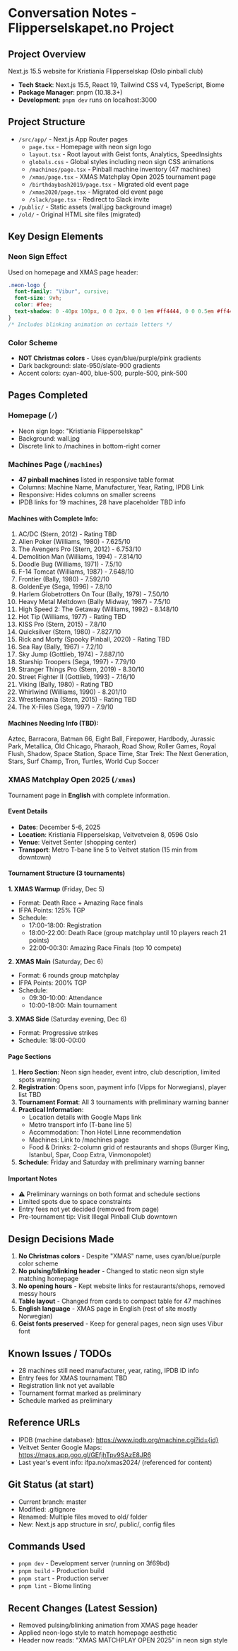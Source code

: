 # Conversation Notes - Flipperselskapet.no Project

## Project Overview
Next.js 15.5 website for Kristiania Flipperselskap (Oslo pinball club)
- **Tech Stack**: Next.js 15.5, React 19, Tailwind CSS v4, TypeScript, Biome
- **Package Manager**: pnpm (10.18.3+)
- **Development**: `pnpm dev` runs on localhost:3000

## Project Structure
- `/src/app/` - Next.js App Router pages
  - `page.tsx` - Homepage with neon sign logo
  - `layout.tsx` - Root layout with Geist fonts, Analytics, SpeedInsights
  - `globals.css` - Global styles including neon sign CSS animations
  - `/machines/page.tsx` - Pinball machine inventory (47 machines)
  - `/xmas/page.tsx` - XMAS Matchplay Open 2025 tournament page
  - `/birthdaybash2019/page.tsx` - Migrated old event page
  - `/xmas2020/page.tsx` - Migrated old event page
  - `/slack/page.tsx` - Redirect to Slack invite
- `/public/` - Static assets (wall.jpg background image)
- `/old/` - Original HTML site files (migrated)

## Key Design Elements

### Neon Sign Effect
Used on homepage and XMAS page header:
```css
.neon-logo {
  font-family: "Vibur", cursive;
  font-size: 9vh;
  color: #fee;
  text-shadow: 0 -40px 100px, 0 0 2px, 0 0 1em #ff4444, 0 0 0.5em #ff4444, 0 0 0.1em #ff4444, 0 10px 3px #000;
}
/* Includes blinking animation on certain letters */
```

### Color Scheme
- **NOT Christmas colors** - Uses cyan/blue/purple/pink gradients
- Dark background: slate-950/slate-900 gradients
- Accent colors: cyan-400, blue-500, purple-500, pink-500

## Pages Completed

### Homepage (`/`)
- Neon sign logo: "Kristiania Flipperselskap"
- Background: wall.jpg
- Discrete link to /machines in bottom-right corner

### Machines Page (`/machines`)
- **47 pinball machines** listed in responsive table format
- Columns: Machine Name, Manufacturer, Year, Rating, IPDB Link
- Responsive: Hides columns on smaller screens
- IPDB links for 19 machines, 28 have placeholder TBD info

#### Machines with Complete Info:
1. AC/DC (Stern, 2012) - Rating TBD
2. Alien Poker (Williams, 1980) - 7.625/10
3. The Avengers Pro (Stern, 2012) - 6.753/10
4. Demolition Man (Williams, 1994) - 7.814/10
5. Doodle Bug (Williams, 1971) - 7.5/10
6. F-14 Tomcat (Williams, 1987) - 7.648/10
7. Frontier (Bally, 1980) - 7.592/10
8. GoldenEye (Sega, 1996) - 7.8/10
9. Harlem Globetrotters On Tour (Bally, 1979) - 7.50/10
10. Heavy Metal Meltdown (Bally Midway, 1987) - 7.5/10
11. High Speed 2: The Getaway (Williams, 1992) - 8.148/10
12. Hot Tip (Williams, 1977) - Rating TBD
13. KISS Pro (Stern, 2015) - 7.8/10
14. Quicksilver (Stern, 1980) - 7.827/10
15. Rick and Morty (Spooky Pinball, 2020) - Rating TBD
16. Sea Ray (Bally, 1967) - 7.2/10
17. Sky Jump (Gottlieb, 1974) - 7.887/10
18. Starship Troopers (Sega, 1997) - 7.79/10
19. Stranger Things Pro (Stern, 2019) - 8.30/10
20. Street Fighter II (Gottlieb, 1993) - 7.16/10
21. Viking (Bally, 1980) - Rating TBD
22. Whirlwind (Williams, 1990) - 8.201/10
23. Wrestlemania (Stern, 2015) - Rating TBD
24. The X-Files (Sega, 1997) - 7.9/10

#### Machines Needing Info (TBD):
Aztec, Barracora, Batman 66, Eight Ball, Firepower, Hardbody, Jurassic Park, Metallica, Old Chicago, Pharaoh, Road Show, Roller Games, Royal Flush, Shadow, Space Station, Space Time, Star Trek: The Next Generation, Stars, Surf Champ, Tron, Turtles, World Cup Soccer

### XMAS Matchplay Open 2025 (`/xmas`)
Tournament page in **English** with complete information.

#### Event Details
- **Dates**: December 5-6, 2025
- **Location**: Kristiania Flipperselskap, Veitvetveien 8, 0596 Oslo
- **Venue**: Veitvet Senter (shopping center)
- **Transport**: Metro T-bane line 5 to Veitvet station (15 min from downtown)

#### Tournament Structure (3 tournaments)

**1. XMAS Warmup** (Friday, Dec 5)
- Format: Death Race + Amazing Race finals
- IFPA Points: 125% TGP
- Schedule:
  - 17:00-18:00: Registration
  - 18:00-22:00: Death Race (group matchplay until 10 players reach 21 points)
  - 22:00-00:30: Amazing Race Finals (top 10 compete)

**2. XMAS Main** (Saturday, Dec 6)
- Format: 6 rounds group matchplay
- IFPA Points: 200% TGP
- Schedule:
  - 09:30-10:00: Attendance
  - 10:00-18:00: Main tournament

**3. XMAS Side** (Saturday evening, Dec 6)
- Format: Progressive strikes
- Schedule: 18:00-00:00

#### Page Sections
1. **Hero Section**: Neon sign header, event intro, club description, limited spots warning
2. **Registration**: Opens soon, payment info (Vipps for Norwegians), player list TBD
3. **Tournament Format**: All 3 tournaments with preliminary warning banner
4. **Practical Information**:
   - Location details with Google Maps link
   - Metro transport info (T-bane line 5)
   - Accommodation: Thon Hotel Linne recommendation
   - Machines: Link to /machines page
   - Food & Drinks: 2-column grid of restaurants and shops (Burger King, Istanbul, Spar, Coop Extra, Vinmonopolet)
5. **Schedule**: Friday and Saturday with preliminary warning banner

#### Important Notes
- ⚠️ Preliminary warnings on both format and schedule sections
- Limited spots due to space constraints
- Entry fees not yet decided (removed from page)
- Pre-tournament tip: Visit Illegal Pinball Club downtown

## Design Decisions Made
1. **No Christmas colors** - Despite "XMAS" name, uses cyan/blue/purple color scheme
2. **No pulsing/blinking header** - Changed to static neon sign style matching homepage
3. **No opening hours** - Kept website links for restaurants/shops, removed messy hours
4. **Table layout** - Changed from cards to compact table for 47 machines
5. **English language** - XMAS page in English (rest of site mostly Norwegian)
6. **Geist fonts preserved** - Keep for general pages, neon sign uses Vibur font

## Known Issues / TODOs
- 28 machines still need manufacturer, year, rating, IPDB ID info
- Entry fees for XMAS tournament TBD
- Registration link not yet available
- Tournament format marked as preliminary
- Schedule marked as preliminary

## Reference URLs
- IPDB (machine database): https://www.ipdb.org/machine.cgi?id={id}
- Veitvet Senter Google Maps: https://maps.app.goo.gl/GEfjhTpv9SAzE8JR6
- Last year's event info: ifpa.no/xmas2024/ (referenced for content)

## Git Status (at start)
- Current branch: master
- Modified: .gitignore
- Renamed: Multiple files moved to old/ folder
- New: Next.js app structure in src/, public/, config files

## Commands Used
- `pnpm dev` - Development server (running on 3f69bd)
- `pnpm build` - Production build
- `pnpm start` - Production server
- `pnpm lint` - Biome linting

## Recent Changes (Latest Session)
- Removed pulsing/blinking animation from XMAS page header
- Applied neon-logo style to match homepage aesthetic
- Header now reads: "XMAS MATCHPLAY OPEN 2025" in neon sign style
